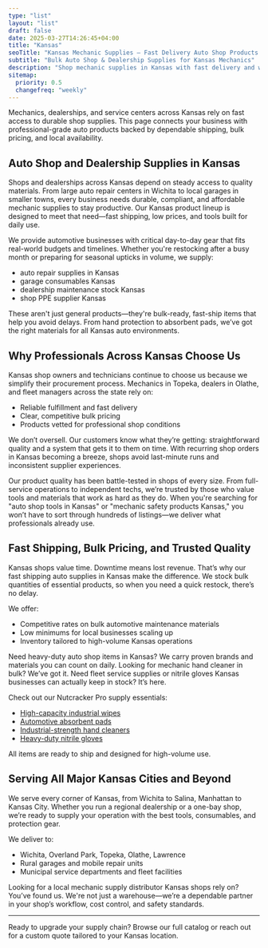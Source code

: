 ```yaml
---
type: "list"
layout: "list"
draft: false
date: 2025-03-27T14:26:45+04:00
title: "Kansas"
seoTitle: "Kansas Mechanic Supplies – Fast Delivery Auto Shop Products near me"
subtitle: "Bulk Auto Shop & Dealership Supplies for Kansas Mechanics"
description: "Shop mechanic supplies in Kansas with fast delivery and wholesale pricing. Serving Wichita, Overland Park, Topeka, and all Kansas businesses with dependable products and shipping."
sitemap:
  priority: 0.5
  changefreq: "weekly"
---
```


Mechanics, dealerships, and service centers across Kansas rely on fast access to durable shop supplies. This page connects your business with professional-grade auto products backed by dependable shipping, bulk pricing, and local availability.

## Auto Shop and Dealership Supplies in Kansas

Shops and dealerships across Kansas depend on steady access to quality materials. From large auto repair centers in Wichita to local garages in smaller towns, every business needs durable, compliant, and affordable mechanic supplies to stay productive. Our Kansas product lineup is designed to meet that need—fast shipping, low prices, and tools built for daily use.

We provide automotive businesses with critical day-to-day gear that fits real-world budgets and timelines. Whether you're restocking after a busy month or preparing for seasonal upticks in volume, we supply:

- auto repair supplies in Kansas
- garage consumables Kansas
- dealership maintenance stock Kansas
- shop PPE supplier Kansas

These aren't just general products—they're bulk-ready, fast-ship items that help you avoid delays. From hand protection to absorbent pads, we’ve got the right materials for all Kansas auto environments.

## Why Professionals Across Kansas Choose Us

Kansas shop owners and technicians continue to choose us because we simplify their procurement process. Mechanics in Topeka, dealers in Olathe, and fleet managers across the state rely on:

- Reliable fulfillment and fast delivery
- Clear, competitive bulk pricing
- Products vetted for professional shop conditions

We don’t oversell. Our customers know what they’re getting: straightforward quality and a system that gets it to them on time. With recurring shop orders in Kansas becoming a breeze, shops avoid last-minute runs and inconsistent supplier experiences.

Our product quality has been battle-tested in shops of every size. From full-service operations to independent techs, we’re trusted by those who value tools and materials that work as hard as they do. When you're searching for "auto shop tools in Kansas" or "mechanic safety products Kansas," you won’t have to sort through hundreds of listings—we deliver what professionals already use.

## Fast Shipping, Bulk Pricing, and Trusted Quality

Kansas shops value time. Downtime means lost revenue. That’s why our fast shipping auto supplies in Kansas make the difference. We stock bulk quantities of essential products, so when you need a quick restock, there’s no delay.

We offer:

- Competitive rates on bulk automotive maintenance materials
- Low minimums for local businesses scaling up
- Inventory tailored to high-volume Kansas operations

Need heavy-duty auto shop items in Kansas? We carry proven brands and materials you can count on daily. Looking for mechanic hand cleaner in bulk? We’ve got it. Need fleet service supplies or nitrile gloves Kansas businesses can actually keep in stock? It’s here.

Check out our Nutcracker Pro supply essentials:

- [High-capacity industrial wipes](/industrial-wipes-roll/)
- [Automotive absorbent pads](/industrial-absorbent-pads/)
- [Industrial-strength hand cleaners](/hand-cleaner/)
- [Heavy-duty nitrile gloves](/nitrile-gloves/)

All items are ready to ship and designed for high-volume use.

## Serving All Major Kansas Cities and Beyond

We serve every corner of Kansas, from Wichita to Salina, Manhattan to Kansas City. Whether you run a regional dealership or a one-bay shop, we’re ready to supply your operation with the best tools, consumables, and protection gear.

We deliver to:

- Wichita, Overland Park, Topeka, Olathe, Lawrence
- Rural garages and mobile repair units
- Municipal service departments and fleet facilities

Looking for a local mechanic supply distributor Kansas shops rely on? You’ve found us. We're not just a warehouse—we’re a dependable partner in your shop’s workflow, cost control, and safety standards.

---

Ready to upgrade your supply chain? Browse our full catalog or reach out for a custom quote tailored to your Kansas location.